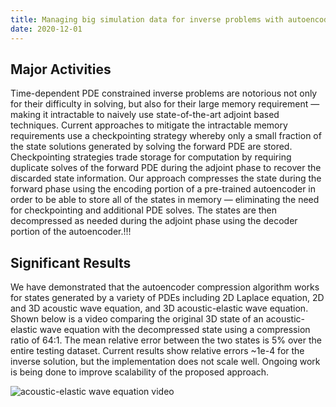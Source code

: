 ```yaml
---
title: Managing big simulation data for inverse problems with autoencoders
date: 2020-12-01
---
```




<!--more-->

## Major Activities

Time-dependent PDE constrained inverse problems are notorious not only for their difficulty in solving, but also for their large memory requirement — making it intractable to naively use state-of-the-art adjoint based techniques. Current approaches to mitigate the intractable memory requirements use a checkpointing strategy whereby only a small fraction of the state solutions generated by solving the forward PDE are stored. Checkpointing strategies trade storage for computation by requiring duplicate solves of the forward PDE during the adjoint phase to recover the discarded state information. Our approach compresses the state during the forward phase using the encoding portion of a pre-trained autoencoder in order to be able to store all of the states in memory — eliminating the need for checkpointing and additional PDE solves. The states are then decompressed as needed during the adjoint phase using the decoder portion of the autoencoder.!!!

## Significant Results

We have demonstrated that the autoencoder compression algorithm works for states generated by a variety of PDEs including 2D Laplace equation, 2D and 3D acoustic wave equation, and 3D acoustic-elastic wave equation. Shown below is a video comparing the original 3D state of an acoustic-elastic wave equation with the decompressed state using a compression ratio of 64:1. The mean relative error between the two states is 5% over the entire testing dataset. Current results show relative errors ~1e-4 for the inverse solution, but the implementation does not scale well. Ongoing work is being done to improve scalability of the proposed approach.

![acoustic-elastic wave equation video](mangll.gif)